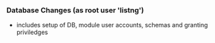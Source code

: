 ### Database Changes (as root user 'listng')

- includes setup of DB, module user accounts, schemas and granting priviledges
